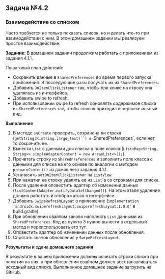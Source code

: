 ## Задача №4.2
### Взаимодействие со списком
Часто требуется не только показать список, но и делать что-то при взаимодействии с ним. В этом домашнем задании мы реализуем простое взаимодействие.


**Задание:**
В домашнем задании продолжим работать с приложением из задания 4.1.1.

Пошаговый план действий:
* Сохранить данные в `SharedPreferences` во время первого запуска приложения. В последующие разы получать их из `SharedPreferences`.
* Добавить `OnItemClickListener` так, чтобы при клике на строку она удалялась из интерфейса.
* Добавить swipe to refresh.
* При использовании swipe to refresh обновлять содержимое списка из `SharedPreferences` так, чтобы список приходил в первоначальный вид.


**Выполнение**

1. В методе `onCreate` проверить, сохранена ли строка (`getString(R.string.large_text)``) в `SharedPreferences`, если нет, то сохранить ее.
2. Вынести `List` c данными для списка в поле класса (`List<Map<String, String>> simpleAdapterContent = new ArrayList<>();`).
3. Прочитать строку из `SharedPreferences` и заполнить поле класса с данными для списка на его основе по аналогии с методом `prepareContent()` из домашнего задания 4.1.1.
4. Установить `setOnItemClickListener` на `ListView`.
5. При нажатии на строку удалять ее из `List`'a со строками для списка.
6. После удаления оповестить адаптер об изменении данных (`listContentAdapter.notifyDataSetChanged()`).
На этом этапе удаление должно работать и отображаться в интерфейсе.
7. Добавить `SwipeRefreshLayout` в приложение (`implementation 'androidx.swiperefreshlayout:swiperefreshlayout:1.0.0'` в build.gradle).
8. При обновлении свайпом заново наполнять `List` данными из `SharedPreferences`. Код из пункта 3 нужно вынести в отдельный метод и переиспользовать его тут.
9. Оповестить адаптер об изменении данных после обновления.
10. Спрятать значок обновления у `SwipeRefreshLayout`.


**Результаты и сдача домашнего задания**

В результате в вашем приложении должны исчезать строки списка при нажатии на них, а при обновлении свайпом должен восстанавливаться исходный вид списка.
Выполненное домашнее задание загрузить на GitHub.
